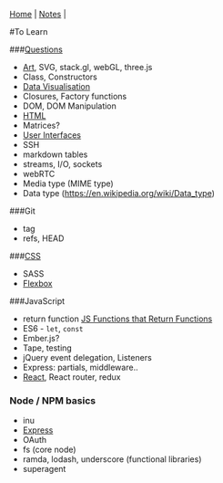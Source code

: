 [Home](README.md) | [Notes](notes.md) |

#To Learn

###[Questions](questions.md)

- [Art](art.md), SVG, stack.gl, webGL, three.js
- Class, Constructors
- [Data Visualisation](dataVisualisation.md)
- Closures, Factory functions
- DOM, DOM Manipulation
- [HTML](HTML/HTML.md)
- Matrices?
- [User Interfaces](UI.md)
- SSH
- markdown tables
- streams, I/O, sockets
- webRTC
- Media type (MIME type)
- Data type (https://en.wikipedia.org/wiki/Data_type)


###Git
- tag
- refs, HEAD

###[CSS](CSS/CSS.md)
- SASS
- [Flexbox](CSS/flexbox.md)

###JavaScript
- return function [JS Functions that Return Functions](https://davidwalsh.name/javascript-functions)
- ES6 - `let`, `const`
- Ember.js?
- Tape, testing
- jQuery event delegation, Listeners
- Express:  partials, middleware..
- [React](react/react.md), React router, redux

### Node / NPM basics
- inu
- [Express](javascript/express.md)
- OAuth
- fs (core node)
- ramda, lodash, underscore (functional libraries)
- superagent

